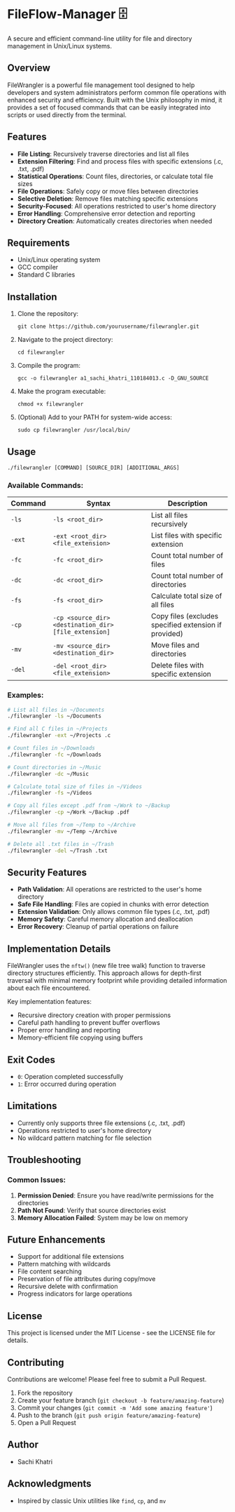 # FileFlow-Manager 🗄️

A secure and efficient command-line utility for file and directory management in Unix/Linux systems.

## Overview

FileWrangler is a powerful file management tool designed to help developers and system administrators perform common file operations with enhanced security and efficiency. Built with the Unix philosophy in mind, it provides a set of focused commands that can be easily integrated into scripts or used directly from the terminal.

## Features

- **File Listing**: Recursively traverse directories and list all files
- **Extension Filtering**: Find and process files with specific extensions (.c, .txt, .pdf)
- **Statistical Operations**: Count files, directories, or calculate total file sizes
- **File Operations**: Safely copy or move files between directories
- **Selective Deletion**: Remove files matching specific extensions
- **Security-Focused**: All operations restricted to user's home directory
- **Error Handling**: Comprehensive error detection and reporting
- **Directory Creation**: Automatically creates directories when needed

## Requirements

- Unix/Linux operating system
- GCC compiler
- Standard C libraries

## Installation

1. Clone the repository:
   ```
   git clone https://github.com/yourusername/filewrangler.git
   ```

2. Navigate to the project directory:
   ```
   cd filewrangler
   ```

3. Compile the program:
   ```
   gcc -o filewrangler a1_sachi_khatri_110184013.c -D_GNU_SOURCE
   ```

4. Make the program executable:
   ```
   chmod +x filewrangler
   ```

5. (Optional) Add to your PATH for system-wide access:
   ```
   sudo cp filewrangler /usr/local/bin/
   ```

## Usage

```
./filewrangler [COMMAND] [SOURCE_DIR] [ADDITIONAL_ARGS]
```

### Available Commands:

| Command | Syntax | Description |
|---------|--------|-------------|
| `-ls` | `-ls <root_dir>` | List all files recursively |
| `-ext` | `-ext <root_dir> <file_extension>` | List files with specific extension |
| `-fc` | `-fc <root_dir>` | Count total number of files |
| `-dc` | `-dc <root_dir>` | Count total number of directories |
| `-fs` | `-fs <root_dir>` | Calculate total size of all files |
| `-cp` | `-cp <source_dir> <destination_dir> [file_extension]` | Copy files (excludes specified extension if provided) |
| `-mv` | `-mv <source_dir> <destination_dir>` | Move files and directories |
| `-del` | `-del <root_dir> <file_extension>` | Delete files with specific extension |

### Examples:

```bash
# List all files in ~/Documents
./filewrangler -ls ~/Documents

# Find all C files in ~/Projects
./filewrangler -ext ~/Projects .c

# Count files in ~/Downloads
./filewrangler -fc ~/Downloads

# Count directories in ~/Music
./filewrangler -dc ~/Music

# Calculate total size of files in ~/Videos
./filewrangler -fs ~/Videos

# Copy all files except .pdf from ~/Work to ~/Backup
./filewrangler -cp ~/Work ~/Backup .pdf

# Move all files from ~/Temp to ~/Archive
./filewrangler -mv ~/Temp ~/Archive

# Delete all .txt files in ~/Trash
./filewrangler -del ~/Trash .txt
```

## Security Features

- **Path Validation**: All operations are restricted to the user's home directory
- **Safe File Handling**: Files are copied in chunks with error detection
- **Extension Validation**: Only allows common file types (.c, .txt, .pdf)
- **Memory Safety**: Careful memory allocation and deallocation
- **Error Recovery**: Cleanup of partial operations on failure

## Implementation Details

FileWrangler uses the `nftw()` (new file tree walk) function to traverse directory structures efficiently. This approach allows for depth-first traversal with minimal memory footprint while providing detailed information about each file encountered.

Key implementation features:
- Recursive directory creation with proper permissions
- Careful path handling to prevent buffer overflows
- Proper error handling and reporting
- Memory-efficient file copying using buffers

## Exit Codes

- `0`: Operation completed successfully
- `1`: Error occurred during operation

## Limitations

- Currently only supports three file extensions (.c, .txt, .pdf)
- Operations restricted to user's home directory
- No wildcard pattern matching for file selection

## Troubleshooting

### Common Issues:

1. **Permission Denied**: Ensure you have read/write permissions for the directories
2. **Path Not Found**: Verify that source directories exist
3. **Memory Allocation Failed**: System may be low on memory

## Future Enhancements

- Support for additional file extensions
- Pattern matching with wildcards
- File content searching
- Preservation of file attributes during copy/move
- Recursive delete with confirmation
- Progress indicators for large operations

## License

This project is licensed under the MIT License - see the LICENSE file for details.

## Contributing

Contributions are welcome! Please feel free to submit a Pull Request.

1. Fork the repository
2. Create your feature branch (`git checkout -b feature/amazing-feature`)
3. Commit your changes (`git commit -m 'Add some amazing feature'`)
4. Push to the branch (`git push origin feature/amazing-feature`)
5. Open a Pull Request

## Author

- Sachi Khatri

## Acknowledgments

- Inspired by classic Unix utilities like `find`, `cp`, and `mv`
  
